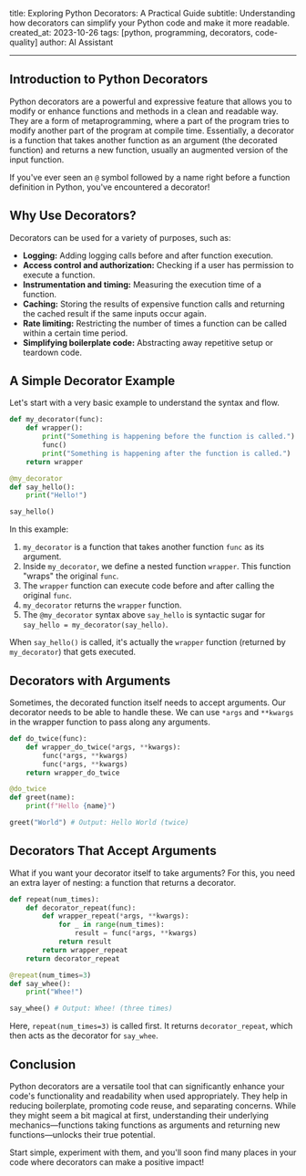 title: Exploring Python Decorators: A Practical Guide
subtitle: Understanding how decorators can simplify your Python code and make it more readable.
created_at: 2023-10-26
tags: [python, programming, decorators, code-quality]
author: AI Assistant

---

## Introduction to Python Decorators

Python decorators are a powerful and expressive feature that allows you to modify or enhance functions and methods in a clean and readable way. They are a form of metaprogramming, where a part of the program tries to modify another part of the program at compile time. Essentially, a decorator is a function that takes another function as an argument (the decorated function) and returns a new function, usually an augmented version of the input function.

If you've ever seen an `@` symbol followed by a name right before a function definition in Python, you've encountered a decorator!

## Why Use Decorators?

Decorators can be used for a variety of purposes, such as:

*   **Logging:** Adding logging calls before and after function execution.
*   **Access control and authorization:** Checking if a user has permission to execute a function.
*   **Instrumentation and timing:** Measuring the execution time of a function.
*   **Caching:** Storing the results of expensive function calls and returning the cached result if the same inputs occur again.
*   **Rate limiting:** Restricting the number of times a function can be called within a certain time period.
*   **Simplifying boilerplate code:** Abstracting away repetitive setup or teardown code.

## A Simple Decorator Example

Let's start with a very basic example to understand the syntax and flow.

```python
def my_decorator(func):
    def wrapper():
        print("Something is happening before the function is called.")
        func()
        print("Something is happening after the function is called.")
    return wrapper

@my_decorator
def say_hello():
    print("Hello!")

say_hello()
```

In this example:
1.  `my_decorator` is a function that takes another function `func` as its argument.
2.  Inside `my_decorator`, we define a nested function `wrapper`. This function "wraps" the original `func`.
3.  The `wrapper` function can execute code before and after calling the original `func`.
4.  `my_decorator` returns the `wrapper` function.
5.  The `@my_decorator` syntax above `say_hello` is syntactic sugar for `say_hello = my_decorator(say_hello)`.

When `say_hello()` is called, it's actually the `wrapper` function (returned by `my_decorator`) that gets executed.

## Decorators with Arguments

Sometimes, the decorated function itself needs to accept arguments. Our decorator needs to be able to handle these. We can use `*args` and `**kwargs` in the wrapper function to pass along any arguments.

```python
def do_twice(func):
    def wrapper_do_twice(*args, **kwargs):
        func(*args, **kwargs)
        func(*args, **kwargs)
    return wrapper_do_twice

@do_twice
def greet(name):
    print(f"Hello {name}")

greet("World") # Output: Hello World (twice)
```

## Decorators That Accept Arguments

What if you want your decorator itself to take arguments? For this, you need an extra layer of nesting: a function that returns a decorator.

```python
def repeat(num_times):
    def decorator_repeat(func):
        def wrapper_repeat(*args, **kwargs):
            for _ in range(num_times):
                result = func(*args, **kwargs)
            return result
        return wrapper_repeat
    return decorator_repeat

@repeat(num_times=3)
def say_whee():
    print("Whee!")

say_whee() # Output: Whee! (three times)
```
Here, `repeat(num_times=3)` is called first. It returns `decorator_repeat`, which then acts as the decorator for `say_whee`.

## Conclusion

Python decorators are a versatile tool that can significantly enhance your code's functionality and readability when used appropriately. They help in reducing boilerplate, promoting code reuse, and separating concerns. While they might seem a bit magical at first, understanding their underlying mechanics—functions taking functions as arguments and returning new functions—unlocks their true potential.

Start simple, experiment with them, and you'll soon find many places in your code where decorators can make a positive impact! 